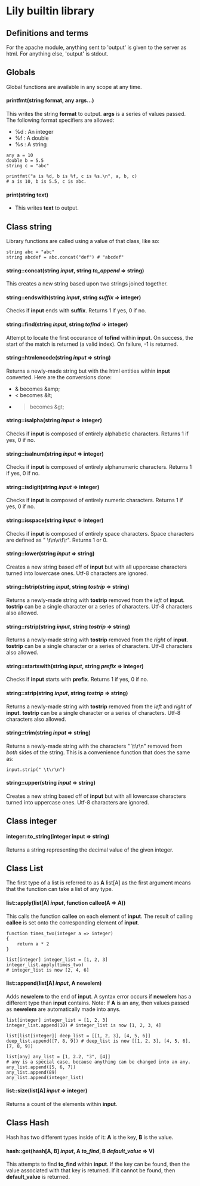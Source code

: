 # Lily builtin library

## Definitions and terms
For the apache module, anything sent to 'output' is given to the server as html.
For anything else, 'output' is stdout.

## Globals
Global functions are available in any scope at any time.

#### printfmt(string format, any args...)
This writes the string **format** to output. **args** is a series of values passed. The following format specifiers are allowed:
* %d : An integer
* %f : A double
* %s : A string
```
any a = 10
double b = 5.5
string c = "abc"

printfmt("a is %d, b is %f, c is %s.\n", a, b, c)
# a is 10, b is 5.5, c is abc.
```

#### print(string text)
* This writes **text** to output.

## Class string
Library functions are called using a value of that class, like so:
```
string abc = "abc"
string abcdef = abc.concat("def") # "abcdef"
```

#### string::concat(string _input_, string _to_append_ => string)
This creates a new string based upon two strings joined together.

#### string::endswith(string _input_, string _suffix_ => integer)
Checks if **input** ends with **suffix**. Returns 1 if yes, 0 if no.

#### string::find(string _input_, string _tofind_ => integer)
Attempt to locate the first occurance of **tofind** within **input**. On success, the start of the match is returned (a valid index). On failure, -1 is returned.

#### string::htmlencode(string _input_ => string)
Returns a newly-made string but with the html entities within **input** converted. Here are the conversions done:
* & becomes &amp;amp;
* < becomes &amp;lt;
* > becomes &amp;gt;

#### string::isalpha(string _input_ => integer)
Checks if **input** is composed of entirely alphabetic characters. Returns 1 if yes, 0 if no.

#### string::isalnum(string _input_ => integer)
Checks if **input** is composed of entirely alphanumeric characters. Returns 1 if yes, 0 if no.

#### string::isdigit(string _input_ => integer)
Checks if **input** is composed of entirely numeric characters. Returns 1 if yes, 0 if no.

#### string::isspace(string _input_ => integer)
Checks if **input** is composed of entirely space characters. Space characters are defined as " \t\n\v\f\r". Returns 1 or 0.

#### string::lower(string _input_ => string)
Creates a new string based off of **input** but with all uppercase characters turned into lowercase ones. Utf-8 characters are ignored.

#### string::lstrip(string _input_, string _tostrip_ => string)
Returns a newly-made string with **tostrip** removed from the *left* of **input**. **tostrip** can be a single character or a series of characters. Utf-8 characters also allowed.

#### string::rstrip(string _input_, string _tostrip_ => string)
Returns a newly-made string with **tostrip** removed from the *right* of **input**. **tostrip** can be a single character or a series of characters. Utf-8 characters also allowed.

#### string::startswith(string _input_, string _prefix_ => integer)
Checks if **input** starts with **prefix**. Returns 1 if yes, 0 if no.

#### string::strip(string _input_, string _tostrip_ => string)
Returns a newly-made string with **tostrip** removed from the *left* and *right* of **input**. **tostrip** can be a single character or a series of characters. Utf-8 characters also allowed.

#### string::trim(string _input_ => string)
Returns a newly-made string with the characters " \t\r\n" removed from *both* sides of the string. This is a convenience function that does the same as:
```
input.strip(" \t\r\n")
```

#### string::upper(string _input_ => string)
Creates a new string based off of **input** but with all lowercase characters turned into uppercase ones. Utf-8 characters are ignored.


## Class integer
#### integer::to_string(integer input => string)
Returns a string representing the decimal value of the given integer.


## Class List
The first type of a list is referred to as **A**
list[A] as the first argument means that the function can take a list of any type.

#### list::apply(list[A] _input_, function callee(A => A))
This calls the function **callee** on each element of **input**. The result of calling **callee** is set onto the corresponding element of **input**.
```
function times_two(integer a => integer)
{
	return a * 2
}

list[integer] integer_list = [1, 2, 3]
integer_list.apply(times_two)
# integer_list is now [2, 4, 6]
```

#### list::append(list[A] _input_, A newelem)
Adds **newelem** to the end of **input**. A syntax error occurs if **newelem** has a different type than **input** contains.
Note: If **A** is an any, then values passed as **newelem** are automatically made into anys.
```
list[integer] integer_list = [1, 2, 3]
integer_list.append(10) # integer_list is now [1, 2, 3, 4]

list[list[integer]] deep_list = [[1, 2, 3], [4, 5, 6]]
deep_list.append([7, 8, 9]) # deep_list is now [[1, 2, 3], [4, 5, 6], [7, 8, 9]]

list[any] any_list = [1, 2.2, "3", [4]]
# any is a special case, because anything can be changed into an any.
any_list.append([5, 6, 7])
any_list.append(89)
any_list.append(integer_list)
```

#### list::size(list[A] _input_ => integer)
Returns a count of the elements within **input**.


## Class Hash
Hash has two different types inside of it: **A** is the key, **B** is the value.

#### hash::get(hash[A, B] _input_, A _to_find_, B _default_value_ => V)
This attempts to find **to_find** within **input**. If the key can be found, then the value associated with that key is returned. If it cannot be found, then **default_value** is returned.
